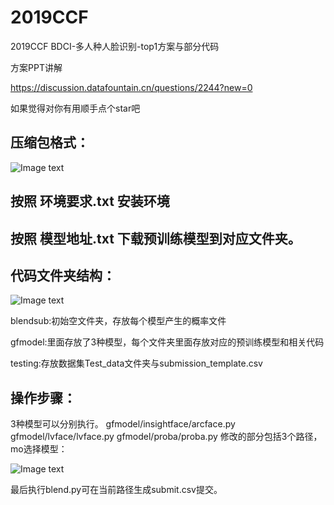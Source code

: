 # 2019CCF
2019CCF BDCI-多人种人脸识别-top1方案与部分代码

方案PPT讲解

https://discussion.datafountain.cn/questions/2244?new=0

如果觉得对你有用顺手点个star吧

## 压缩包格式：
![Image text](https://github.com/themostnewone/2019ccf/blob/master/img-folder/1.png)

## 按照 环境要求.txt 安装环境

## 按照 模型地址.txt 下载预训练模型到对应文件夹。

## 代码文件夹结构：
![Image text](https://github.com/themostnewone/2019ccf/blob/master/img-folder/2.png)

blendsub:初始空文件夹，存放每个模型产生的概率文件

gfmodel:里面存放了3种模型，每个文件夹里面存放对应的预训练模型和相关代码

testing:存放数据集Test_data文件夹与submission_template.csv

## 操作步骤：
3种模型可以分别执行。
gfmodel/insightface/arcface.py
gfmodel/lvface/lvface.py
gfmodel/proba/proba.py
修改的部分包括3个路径，mo选择模型：

![Image text](https://github.com/themostnewone/2019ccf/blob/master/img-folder/3.png)

最后执行blend.py可在当前路径生成submit.csv提交。

